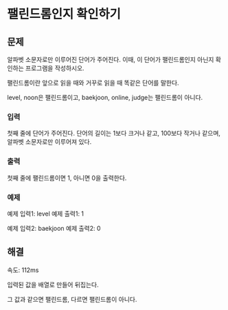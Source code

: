 # 팰린드롬인지 확인하기

## 문제

알파벳 소문자로만 이루어진 단어가 주어진다. 이때, 이 단어가 팰린드롬인지 아닌지 확인하는 프로그램을 작성하시오.

팰린드롬이란 앞으로 읽을 때와 거꾸로 읽을 때 똑같은 단어를 말한다.

level, noon은 팰린드롬이고, baekjoon, online, judge는 팰린드롬이 아니다.

### 입력

첫째 줄에 단어가 주어진다. 단어의 길이는 1보다 크거나 같고, 100보다 작거나 같으며, 알파벳 소문자로만 이루어져 있다.

### 출력

첫째 줄에 팰린드롬이면 1, 아니면 0을 출력한다.

### 예제

예제 입력1: level
예제 출력1: 1

예제 입력2: baekjoon
예제 출력2: 0

## 해결

속도: 112ms

입력된 값을 배열로 만들어 뒤집는다.

그 값과 같으면 팰린드롬, 다르면 팰린드롬이 아니다.
